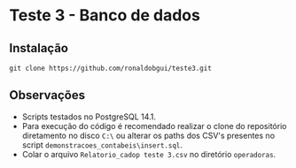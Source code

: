 # Teste 3 - Banco de dados

## Instalação

```
git clone https://github.com/ronaldobgui/teste3.git
```

## Observações
* Scripts testados no PostgreSQL 14.1.
* Para execução do código é recomendado realizar o clone do repositório diretamento no disco ```C:\``` ou alterar os paths dos CSV's presentes no script ```demonstracoes_contabeis\insert.sql```.
* Colar o arquivo ```Relatorio_cadop teste 3.csv``` no diretório ```operadoras```.